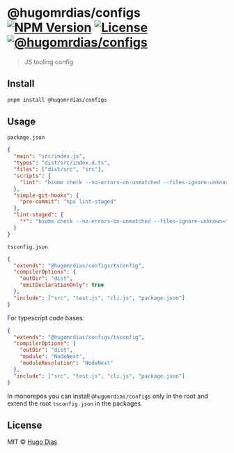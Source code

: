# @hugomrdias/configs [![NPM Version](https://img.shields.io/npm/v/@hugomrdias/configs.svg)](https://www.npmjs.com/package/@hugomrdias/configs) [![License](https://img.shields.io/npm/l/@hugomrdias/configs.svg)](https://github.com/hugomrdias/iso-repo/blob/main/license) [![@hugomrdias/configs](https://github.com/hugomrdias/iso-repo/actions/workflows/@hugomrdias/configs.yml/badge.svg)](https://github.com/hugomrdias/iso-repo/actions/workflows/@hugomrdias/configs.yml)

> JS tooling config

## Install

```bash
pnpm install @hugomrdias/configs
```

## Usage

`package.json`

```json
{
  "main": "src/index.js",
  "types": "dist/src/index.d.ts",
  "files": ["dist/src", "src"],
  "scripts": {
    "lint": "biome check --no-errors-on-unmatched --files-ignore-unknown=true ."
  },
  "simple-git-hooks": {
    "pre-commit": "npx lint-staged"
  },
  "lint-staged": {
    "*": "biome check --no-errors-on-unmatched --files-ignore-unknown=true"
  }
}
```

`tsconfig.json`

```json
{
  "extends": "@hugomrdias/configs/tsconfig",
  "compilerOptions": {
    "outDir": "dist",
    "emitDeclarationOnly": true
  },
  "include": ["src", "test.js", "cli.js", "package.json"]
}
```

For typescript code bases:

```json
{
  "extends": "@hugomrdias/configs/tsconfig",
  "compilerOptions": {
    "outDir": "dist",
    "module": "NodeNext",
    "moduleResolution": "NodeNext"
  },
  "include": ["src", "test.js", "cli.js", "package.json"]
}
```

In monorepos you can install `@hugomrdias/configs` only in the root and extend the root `tsconfig.json` in the packages.

## License

MIT © [Hugo Dias](http://hugodias.me)
